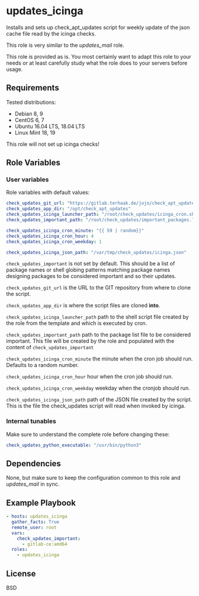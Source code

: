 updates_icinga
=========

Installs and sets up check_apt_updates script for weekly update of the json
cache file read by the icinga checks.

This role is very similar to the *updates_mail* role.

This role is provided as is. You most certainly want to adapt this role to your needs
or at least carefully study what the role does to your servers before usage.

Requirements
------------

Tested distributions:

- Debian 8, 9
- CentOS 6, 7
- Ubuntu 16.04 LTS, 18.04 LTS
- Linux Mint 18, 19

This role will not set up icinga checks!

Role Variables
--------------

### User variables

Role variables with default values:

```yaml
check_updates_git_url: "https://gitlab.terhaak.de/jojo/check_apt_updates.git"
check_updates_app_dir: "/opt/check_apt_updates"
check_updates_icinga_launcher_path: "/root/check_updates/icinga_cron.sh"
check_updates_important_path: "/root/check_updates/important_packages.list"

check_updates_icinga_cron_minute: "{{ 59 | random}}"
check_updates_icinga_cron_hour: 4
check_updates_icinga_cron_weekday: 1

check_updates_icinga_json_path: "/var/tmp/check_updates/icinga.json"
```

`check_updates_important` is not set by default. This should be a list of 
package names or shell globing patterns matching package names designing 
packages to be considered important and so their updates.

`check_updates_git_url` is the URL to the GIT repository from where to clone the script.

`check_updates_app_dir` is where the script files are cloned **into**.

`check_updates_icinga_launcher_path` path to the shell script file created by the role from the template and which is executed by cron.

`check_updates_important_path` path to the package list file to be considered important.
This file will be created by the role and populated with the content of 
`check_updates_important`

`check_updates_icinga_cron_minute` the minute when the cron job should run. Defaults to a random number.

`check_updates_icinga_cron_hour` hour when the cron job should run.

`check_updates_icinga_cron_weekday` weekday when the cronjob should run.

`check_updates_icinga_json_path` path of the JSON file created by the script.
This is the file the check_updates script will read when invoked by icinga.

### Internal tunables

Make sure to understand the complete role before changing these:

```yaml
check_updates_python_executable: "/usr/bin/python3"
```

Dependencies
------------

None, but make sure to keep the configuration common to this role and *updates_mail* 
in sync.

Example Playbook
----------------

```yaml
- hosts: updates_icinga
  gather_facts: True
  remote_user: root
  vars:
    check_updates_important: 
      - gitlab-ce:amd64
  roles:
    - updates_icinga
```

License
-------

BSD